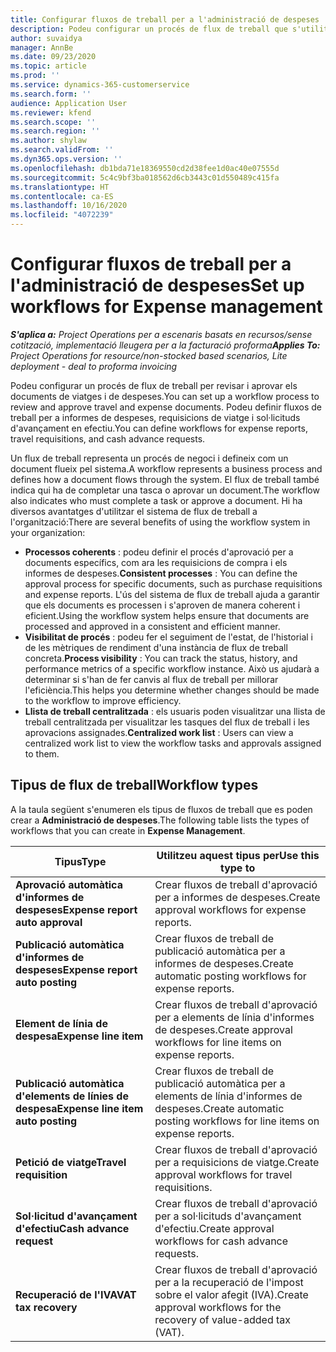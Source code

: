```yaml
---
title: Configurar fluxos de treball per a l'administració de despeses
description: Podeu configurar un procés de flux de treball que s'utilitzi per revisar i aprovar els documents de viatges i de despeses.
author: suvaidya
manager: AnnBe
ms.date: 09/23/2020
ms.topic: article
ms.prod: ''
ms.service: dynamics-365-customerservice
ms.search.form: ''
audience: Application User
ms.reviewer: kfend
ms.search.scope: ''
ms.search.region: ''
ms.author: shylaw
ms.search.validFrom: ''
ms.dyn365.ops.version: ''
ms.openlocfilehash: db1bda71e18369550cd2d38fee1d0ac40e07555d
ms.sourcegitcommit: 5c4c9bf3ba018562d6cb3443c01d550489c415fa
ms.translationtype: HT
ms.contentlocale: ca-ES
ms.lasthandoff: 10/16/2020
ms.locfileid: "4072239"
---
```

# <a name="set-up-workflows-for-expense-management"></a><span data-ttu-id="0db37-103">Configurar fluxos de treball per a l'administració de despeses</span><span class="sxs-lookup"><span data-stu-id="0db37-103">Set up workflows for Expense management</span></span>

<span data-ttu-id="0db37-104">_**S'aplica a:** Project Operations per a escenaris basats en recursos/sense cotització, implementació lleugera per a la facturació proforma_</span><span class="sxs-lookup"><span data-stu-id="0db37-104">_**Applies To:** Project Operations for resource/non-stocked based scenarios, Lite deployment - deal to proforma invoicing_</span></span>

<span data-ttu-id="0db37-105">Podeu configurar un procés de flux de treball per revisar i aprovar els documents de viatges i de despeses.</span><span class="sxs-lookup"><span data-stu-id="0db37-105">You can set up a workflow process to review and approve travel and expense documents.</span></span> <span data-ttu-id="0db37-106">Podeu definir fluxos de treball per a informes de despeses, requisicions de viatge i sol·licituds d'avançament en efectiu.</span><span class="sxs-lookup"><span data-stu-id="0db37-106">You can define workflows for expense reports, travel requisitions, and cash advance requests.</span></span>

<span data-ttu-id="0db37-107">Un flux de treball representa un procés de negoci i defineix com un document flueix pel sistema.</span><span class="sxs-lookup"><span data-stu-id="0db37-107">A workflow represents a business process and defines how a document flows through the system.</span></span> <span data-ttu-id="0db37-108">El flux de treball també indica qui ha de completar una tasca o aprovar un document.</span><span class="sxs-lookup"><span data-stu-id="0db37-108">The workflow also indicates who must complete a task or approve a document.</span></span> <span data-ttu-id="0db37-109">Hi ha diversos avantatges d'utilitzar el sistema de flux de treball a l'organització:</span><span class="sxs-lookup"><span data-stu-id="0db37-109">There are several benefits of using the workflow system in your organization:</span></span>

- <span data-ttu-id="0db37-110">**Processos coherents** : podeu definir el procés d'aprovació per a documents específics, com ara les requisicions de compra i els informes de despeses.</span><span class="sxs-lookup"><span data-stu-id="0db37-110">**Consistent processes** : You can define the approval process for specific documents, such as purchase requisitions and expense reports.</span></span> <span data-ttu-id="0db37-111">L'ús del sistema de flux de treball ajuda a garantir que els documents es processen i s'aproven de manera coherent i eficient.</span><span class="sxs-lookup"><span data-stu-id="0db37-111">Using the workflow system helps ensure that documents are processed and approved in a consistent and efficient manner.</span></span>
- <span data-ttu-id="0db37-112">**Visibilitat de procés** : podeu fer el seguiment de l'estat, de l'historial i de les mètriques de rendiment d'una instància de flux de treball concreta.</span><span class="sxs-lookup"><span data-stu-id="0db37-112">**Process visibility** : You can track the status, history, and performance metrics of a specific workflow instance.</span></span> <span data-ttu-id="0db37-113">Això us ajudarà a determinar si s'han de fer canvis al flux de treball per millorar l'eficiència.</span><span class="sxs-lookup"><span data-stu-id="0db37-113">This helps you determine whether changes should be made to the workflow to improve efficiency.</span></span>
- <span data-ttu-id="0db37-114">**Llista de treball centralitzada** : els usuaris poden visualitzar una llista de treball centralitzada per visualitzar les tasques del flux de treball i les aprovacions assignades.</span><span class="sxs-lookup"><span data-stu-id="0db37-114">**Centralized work list** : Users can view a centralized work list to view the workflow tasks and approvals assigned to them.</span></span> 

## <a name="workflow-types"></a><span data-ttu-id="0db37-115">Tipus de flux de treball</span><span class="sxs-lookup"><span data-stu-id="0db37-115">Workflow types</span></span>

<span data-ttu-id="0db37-116">A la taula següent s'enumeren els tipus de fluxos de treball que es poden crear a **Administració de despeses**.</span><span class="sxs-lookup"><span data-stu-id="0db37-116">The following table lists the types of workflows that you can create in **Expense Management**.</span></span>


|              <span data-ttu-id="0db37-117"><strong>Tipus</strong></span><span class="sxs-lookup"><span data-stu-id="0db37-117"><strong>Type</strong></span></span>              |                   <span data-ttu-id="0db37-118"><strong>Utilitzeu aquest tipus per</strong></span><span class="sxs-lookup"><span data-stu-id="0db37-118"><strong>Use this type to</strong></span></span>                   |
|-------------------------------------------------|-----------------------------------------------------------------------|
|   <span data-ttu-id="0db37-119"><strong>Aprovació automàtica d'informes de despeses</strong></span><span class="sxs-lookup"><span data-stu-id="0db37-119"><strong>Expense report auto approval</strong></span></span> |            <span data-ttu-id="0db37-120">Crear fluxos de treball d'aprovació per a informes de despeses.</span><span class="sxs-lookup"><span data-stu-id="0db37-120">Create approval workflows for expense reports.</span></span>             |
|  <span data-ttu-id="0db37-121"><strong>Publicació automàtica d'informes de despeses</strong></span><span class="sxs-lookup"><span data-stu-id="0db37-121"><strong>Expense report auto posting</strong></span></span>   |        <span data-ttu-id="0db37-122">Crear fluxos de treball de publicació automàtica per a informes de despeses.</span><span class="sxs-lookup"><span data-stu-id="0db37-122">Create automatic posting workflows for expense reports.</span></span>        |
|       <span data-ttu-id="0db37-123"><strong>Element de línia de despesa</strong></span><span class="sxs-lookup"><span data-stu-id="0db37-123"><strong>Expense line item</strong></span></span>        |     <span data-ttu-id="0db37-124">Crear fluxos de treball d'aprovació per a elements de línia d'informes de despeses.</span><span class="sxs-lookup"><span data-stu-id="0db37-124">Create approval workflows for line items on expense reports.</span></span>      |
| <span data-ttu-id="0db37-125"><strong>Publicació automàtica d'elements de línies de despesa</strong></span><span class="sxs-lookup"><span data-stu-id="0db37-125"><strong>Expense line item auto posting</strong></span></span> | <span data-ttu-id="0db37-126">Crear fluxos de treball de publicació automàtica per a elements de línia d'informes de despeses.</span><span class="sxs-lookup"><span data-stu-id="0db37-126">Create automatic posting workflows for line items on expense reports.</span></span> |
|       <span data-ttu-id="0db37-127"><strong>Petició de viatge</strong></span><span class="sxs-lookup"><span data-stu-id="0db37-127"><strong>Travel requisition</strong></span></span>       |          <span data-ttu-id="0db37-128">Crear fluxos de treball d'aprovació per a requisicions de viatge.</span><span class="sxs-lookup"><span data-stu-id="0db37-128">Create approval workflows for travel requisitions.</span></span>           |
|      <span data-ttu-id="0db37-129"><strong>Sol·licitud d'avançament d'efectiu</strong></span><span class="sxs-lookup"><span data-stu-id="0db37-129"><strong>Cash advance request</strong></span></span>      |         <span data-ttu-id="0db37-130">Crear fluxos de treball d'aprovació per a sol·licituds d'avançament d'efectiu.</span><span class="sxs-lookup"><span data-stu-id="0db37-130">Create approval workflows for cash advance requests.</span></span>          |
|        <span data-ttu-id="0db37-131"><strong>Recuperació de l'IVA</strong></span><span class="sxs-lookup"><span data-stu-id="0db37-131"><strong>VAT tax recovery</strong></span></span>        | <span data-ttu-id="0db37-132">Crear fluxos de treball d'aprovació per a la recuperació de l'impost sobre el valor afegit (IVA).</span><span class="sxs-lookup"><span data-stu-id="0db37-132">Create approval workflows for the recovery of value-added tax (VAT).</span></span>  |
